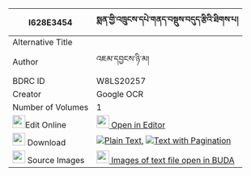 |I628E3454|སྨན་གྱི་འཁྲུངས་དཔེ་གནད་བསྡུས་བདུད་རྩིའི་ཐིགས་པ། 
| --- | --- 
|Alternative Title |
|Author| འཇམ་དབྱངས་ཉི་མ།
|BDRC ID | W8LS20257
|Creator | Google OCR
|Number of Volumes| 1
|<img width="25" src="https://img.icons8.com/color/25/000000/edit-property.png">Edit Online| [<img width="25" src="https://avatars.githubusercontent.com/u/45091458?s=200&v=4"> Open in Editor](http://editor.openpecha.org/I628E3454)
|<img width="25" src="https://img.icons8.com/fluent/48/000000/download-2.png"/>  Download | [![](https://img.icons8.com/color/20/000000/txt.png)Plain Text](https://github.com/Openpecha/I628E3454/releases/download/v1/men_gyi_trung_pe_nedu_dutsi_i__plain_I628E3454.zip), [![](https://img.icons8.com/color/20/000000/txt.png)Text with Pagination](https://github.com/Openpecha/I628E3454/releases/download/v1/men_gyi_trung_pe_nedu_dutsi_i__pages_I628E3454.zip)
|<img width="25" src="https://img.icons8.com/plasticine/100/000000/pictures-folder.png"/>  Source Images | [<img width="25" src="https://library.bdrc.io/icons/BUDA-small.svg"> Images of text file open in BUDA](https://library.bdrc.io/show/bdr:W8LS20257)
